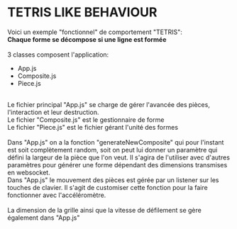 # TETRIS LIKE BEHAVIOUR

Voici un exemple "fonctionnel" de comportement "TETRIS":<br/>
<b>Chaque forme se décompose si une ligne est formée</b><br/><br/>
3 classes composent l'application:<br/>
- App.js<br/>
- Composite.js<br/>
- Piece.js<br/><br/>

Le fichier principal "App.js" se charge de gérer l'avancée des pièces, l'interaction et leur destruction.<br/>
Le fichier "Composite.js" est le gestionnaire de forme<br/>
Le fichier "Piece.js" est le fichier gérant l'unité des formes<br/><br/>
Dans "App.js" on a la fonction "generateNewComposite" qui pour l'instant est soit complètement random, soit on peut lui donner un paramètre qui défini la largeur de la pièce que l'on veut. Il s'agira de l'utiliser avec d'autres paramètres pour générer une forme dépendant des dimensions transmises en websocket.<br/>
Dans "App.js" le mouvement des pièces est gérée par un listener sur les touches de clavier. Il s'agit de customiser cette fonction pour la faire fonctionner avec l'accéléromètre.<br/><br/>
La dimension de la grille ainsi que la vitesse de défilement se gère également dans "App.js"
